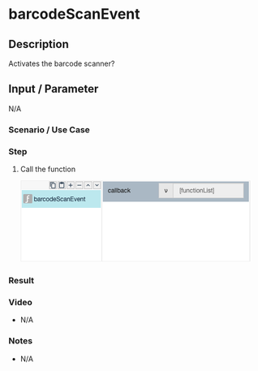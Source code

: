 
# barcodeScanEvent

## Description

Activates the barcode scanner?

## Input / Parameter

N/A

### Scenario / Use Case



### Step

1. Call the function

    ![](../../../../document/function/Device/barcodeScanEvent/barcodeScanEvent-step-1.png?raw=true)

    
### Result



### Video

- N/A
<!--[![Video](http://i.imgur.com/Ot5DWAW.png)](https://youtu.be/StTqXEQ2l-Y?t=35s)-->

### Notes

- N/A